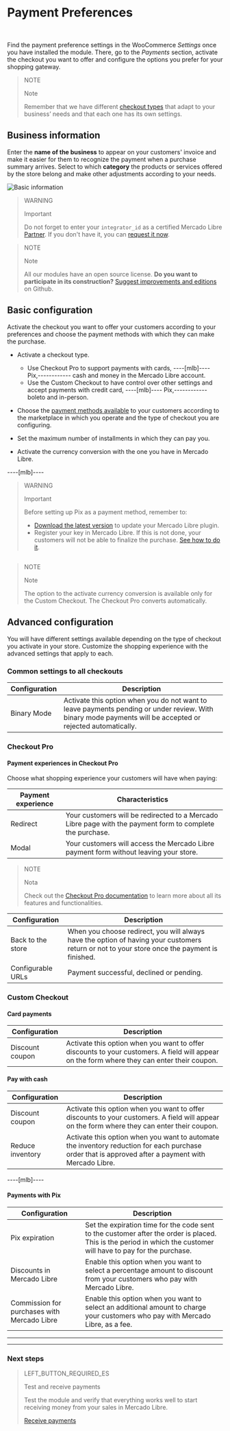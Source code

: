 # Payment Preferences
<br/>

Find the payment preference settings in the WooCommerce *Settings* once you have installed the module. There, go to the *Payments* section, activate the checkout you want to offer and configure the options you prefer for your shopping gateway.

> NOTE
>
> Note
>
> Remember that we have different [checkout types]() that adapt to your business’ needs and that each one has its own settings.

## Business information

Enter the **name of the business** to appear on your customers' invoice and make it easier for them to recognize the payment when a purchase summary arrives. Select to which **category** the products or services offered by the store belong and make other adjustments according to your needs.

![Basic information](/images/woocomerce/en_info_basica.png)

> WARNING
>
> Important
>
> Do not forget to enter your `integrator_id` as a certified Mercado Libre [Partner](https://partners.mercadopago.com/). If you don't have it, you can [request it now](https://docs.google.com/forms/d/1EeO__nZuqHf4cb81NpwtDSybPT7COluSZVrXR4A8F7Q/viewform?edit_requested=true).

<span></span>

> NOTE
>
> Note
>
> All our modules have an open source license. **Do you want to participate in its construction?** [Suggest improvements and editions](https://github.com/mercadopago/cart-woocommerce) on Github.

## Basic configuration

Activate the checkout you want to offer your customers according to your preferences and choose the payment methods with which they can make the purchase.

* Activate a checkout type.
  * Use Checkout Pro to support payments with cards, ----[mlb]---- Pix,------------ cash and money in the Mercado Libre account.
  * Use the Custom Checkout to have control over other settings and accept payments with credit card, ----[mlb]---- Pix,------------ boleto and in-person.

* Choose the [payment methods available](https://www.mercadopago[FAKER][URL][DOMAIN]/developers/en/guides/resources/localization/payment-methods/) to your customers according to the marketplace in which you operate and the type of checkout you are configuring.

* Set the maximum number of installments in which they can pay you.

* Activate the currency conversion with the one you have in Mercado Libre.

----[mlb]----
> WARNING
>
> Important
>
> Before setting up Pix as a payment method, remember to:
>
> - [Download the latest version](https://br.wordpress.org/plugins/woocommerce-mercadopago/#description) to update your Mercado Libre plugin.
> - Register your key in Mercado Libre. If this is not done, your customers will not be able to finalize the purchase. [See how to do it](https://www.mercadopago.com.br/stop/pix?url=https%3A%2F%2Fwww.mercadopago.com.br%2Fadmin-pix-keys%2Fmy-keys&authentication_mode=required).

<span></span>
------------

> NOTE
>
> Note
>
> The option to the activate currency conversion is available only for the Custom Checkout. The Checkout Pro converts automatically.

## Advanced configuration

You will have different settings available depending on the type of checkout you activate in your store. Customize the shopping experience with the advanced settings that apply to each.

### Common settings to all checkouts

| Configuration | Description |
| --- | --- |
| Binary Mode | Activate this option when you do not want to leave payments pending or under review. With binary mode payments will be accepted or rejected automatically.|

### Checkout Pro

#### Payment experiences in Checkout Pro

Choose what shopping experience your customers will have when paying: 

| Payment experience | Characteristics |
| --- | --- |
| Redirect | Your customers will be redirected to a Mercado Libre page with the payment form to complete the purchase. |
| Modal | Your customers will access the Mercado Libre payment form without leaving your store. |

> NOTE
>
> Nota
>
> Check out the [Checkout Pro documentation](https://www.mercadopago[FAKER][URL][DOMAIN]/developers/en/guides/online-payments/checkout-pro/introduction) to learn more about all its features and functionalities.

| Configuration | Description |
| --- | --- |
| Back to the store | When you choose redirect, you will always have the option of having your customers return or not to your store once the payment is finished. |
| Configurable URLs | Payment successful, declined or pending. |

### Custom Checkout

#### Card payments

| Configuration | Description |
| --- | --- |
| Discount coupon | Activate this option when you want to offer discounts to your customers. A field will appear on the form where they can enter their coupon. |

#### Pay with cash

| Configuration | Description |
| --- | --- |
| Discount coupon | Activate this option when you want to offer discounts to your customers. A field will appear on the form where they can enter their coupon. |
| Reduce inventory | Activate this option when you want to automate the inventory reduction for each purchase order that is approved after a payment with Mercado Libre. |

----[mlb]----
#### Payments with Pix

| Configuration | Description |
| --- | --- |
| Pix expiration | Set the expiration time for the code sent to the customer after the order is placed. This is the period in which the customer will have to pay for the purchase. |
| Discounts in Mercado Libre | Enable this option when you want to select a percentage amount to discount from your customers who pay with Mercado Libre. |
| Commission for purchases with Mercado Libre | Enable this option when you want to select an additional amount to charge your customers who pay with Mercado Libre, as a fee. |
------------

---

### Next steps

> LEFT_BUTTON_REQUIRED_ES
>
> Test and receive payments
>
> Test the module and verify that everything works well to start receiving money from your sales in Mercado Libre.
>
>
> [Receive payments](https://www.mercadopago[FAKER][URL][DOMAIN]/developers/en/guides/plugins/woocommerce/receive-payments)
